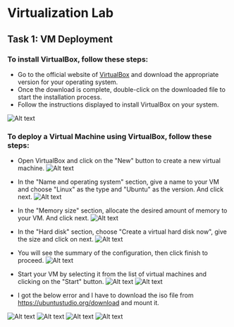 # Virtualization Lab

## Task 1: VM Deployment

### To install VirtualBox, follow these steps:

- Go to the official website of [VirtualBox](https://www.virtualbox.org/wiki/Downloads) and download the appropriate version for your operating system.
- Once the download is complete, double-click on the downloaded file to start the installation process.
- Follow the instructions displayed to install VirtualBox on your system.

![Alt text](image.png)

### To deploy a Virtual Machine using VirtualBox, follow these steps:

- Open VirtualBox and click on the "New" button to create a new virtual machine.
![Alt text](image-1.png)

- In the "Name and operating system" section, give a name to your VM and choose "Linux" as the type and "Ubuntu" as the version. And click next.
![Alt text](image-2.png)

- In the "Memory size" section, allocate the desired amount of memory to your VM. And click next.
![Alt text](image-3.png)

- In the "Hard disk" section, choose "Create a virtual hard disk now", give the size and click on next.
![Alt text](image-4.png)

- You will see the summary of the configuration, then click finish to proceed.
![Alt text](image-5.png)

- Start your VM by selecting it from the list of virtual machines and clicking on the "Start" button.
![Alt text](image-6.png)
![Alt text](image-7.png)

- I got the below error and I have to download the iso file from https://ubuntustudio.org/download and mount it.

![Alt text](image-8.png)
![Alt text](image-9.png)
![Alt text](image-10.png)
![Alt text](image-11.png)
